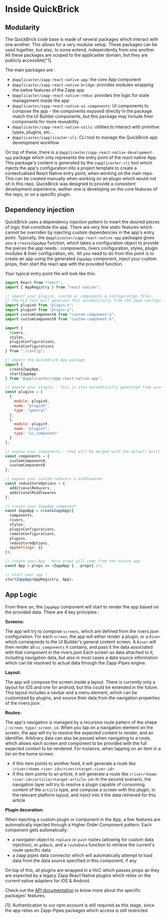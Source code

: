 # Inside QuickBrick

## Modularity

The QuickBrick code base is made of several packages which interact with one another. This allows for a very modular setup. These packages can be used together, but also, to some extend, independently from one another. All these packages are scoped to the applicaster domain, but they are publicly accessible[^1].

The main packages are :

- `@applicaster/zapp-react-native-app`: the core App component
- `@applicaster/zapp-react-native-bridge`: provides modules wrapping the native features of the Zapp app
- `@applicaster/zapp-react-native-redux`: provides the logic for state management inside the app
- `@applicaster/zapp-react-native-ui-components`: UI components to compose the app - the components exposed directly in the package match the UI Builder components, but this package may include finer components for more reusability
- `@applicaster/zapp-react-native-utils`: utilities to interact with primitive types, plugins, etc...
- `@applicaster/zapplicaster-cli`: CLI tool to manage the QuickBrick app development workflow

On top of these, there is a `@applicaster/zapp-react-native-development-app` package which only represents the entry point of the react native App. This package's content is generated by the `zapplicaster-cli` tool which injects the app's configuration into a project template to create a contextualised React Native entry point, when working on the main repo.
This can be created manually when working on an plugin which would not sit in this repo. QuickBrick was designed to provide a consistent development experience, wether one is developing on the core features of the repo, or on a specific plugin.

## Dependency injection

QuickBrick uses a dependency injection pattern to insert the desired pieces of logic that constitute the app. There are very few static features which cannot be overriden by injecting custom dependencies in the app's entry point.
Typically, the `@applicaster/zapp-react-native-app` packages gives you a `createZappApp` function, which takes a configuration object to provide the pieces the app needs : components, rivers configuration, styles, plugin modules & their configuration, etc.
All you need to do from this point is to create an app using the generated `ZappApp` component, inject your custom props, then start the react app with the provided function.

Your typical entry point file will look like this:

```javascript
import React from "react";
import { AppRegistry } from "react-native";

// import your plugins, custom ui components & configuration files
// the CLI tool will generate this automatically from the Zapp configuration of your app version
import pluginX from "plugin-x";
import pluginY from "plugin-y";
import customComponentA from "custom-component-a";
import customComponentB from "custom-component-b";

import {
  rivers,
  styles,
  pluginConfigurations,
  remoteConfigurations
} from "./config";

// import the QuickBrick App package
import {
  createZappApp,
  startZappApp
} from "@applicaster/zapp-react-native-app";

// expose your plugins - this is also automatically generated from your plugins' manifest when using the CLI tool
const plugins = [
  {
    module: pluginX,
    name: "pluginX",
    type: "general"
  },
  {
    module: pluginY,
    name: "pluginY",
    type: "ui_component"
  }
];

// expose your components - they will be merged with the default built-in components
const components = {
  customComponentA,
  customComponentB
};

// expose your custom reducers & middlewares
const reduxStoreOptions = {
  additionalReducers,
  additionalMiddlewares
};

// create your ZappApp component
const ZappApp = createZappApp({
  components,
  rivers,
  styles,
  pluginConfigurations,
  remoteConfigurations,
  plugins,
  reduxStoreOptions,
  appSettings: {}
});

// create your App - here props will come from the native app
const App = props => <ZappApp {...props} />;

// start your app !
startZappApp(AppRegistry, App);
```

## App Logic

From there on, the `ZappApp` component will start to render the app based on the provided data. There are 4 key principles :

**Screens:**

The app will try to compose `screens`, which are defined from the rivers.json configuration. For each `screen`, the app will either render a plugin, or a `River` which corresponds to the UI Builder's general content screen. A `River` will then render all `ui_components` it contains, and pass it the data associated with that component in the rivers.json
Each screen as data attached to it, including navigation data, but also in most cases a data source information which can be resolved to actual data through the Zapp-Pipes engine.

**Layout:**

The app will compose the screen inside a layout. There is currently only a layout for iOS and one for android, but this could be extended in the future. This layout includes a navbar and a menu element, which can be customized by plugins, and source their data from the navigation properties of the rivers.json.

**Routes:**

The app's navigation is managed by a recursive route pattern of the shape `/:screen_type/:screen_id`. When you tap on a navigation element on the screen, the app will try to resolve the expected content to render, and an identifier. Arbitrary data can also be passed when navigating to a route, which allows each screen and component to be provided with the full expected context to be rendered.
For instance, when tapping on an item in a list on the home screen:

- if this item points to another feed, it will generate a route like `/river/<home-river-id>/river/<target-river-id>`
- if this item points to an article, it will generate a route like `/river/<home-river-id>/article/<target-article-id>`
  In the second scenario, the navigation layer will try to resolve a plugin capable of consuming content of the `article` type, and compose a screen with this plugin, in the relevant platform layout, and inject into it the data retrieved for this article

**Plugin decoration:**

When injecting a custom plugin or component in the App, a few features are automatically injected through a Higher Order Component pattern.
Each component gets automatically:

- a navigator object to `replace` or `push` routes (allowing for custom data injection), or `goBack`, and a `routeData` function to retrieve the current's route specific data
- a zapp pipes data connector which will automatically attempt to load data from the data source specified in this component, if any

On top of this, all plugins are wrapped in a HoC which passes props as they are expected by a legacy Zapp React Native plugins which relies on the current native adapters for iOS & Android.

Check out the [API documentation](/quick-brick/Api-documentation.md) to know more about the specific packages' features.

[1]: Authentication to our npm account is still required as this stage, since the app relies on Zapp-Pipes packages which access is still restricted.
